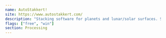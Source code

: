 ```yaml
---
name: AutoStakkert!
site: https://www.autostakkert.com/
description: "Stacking software for planets and lunar/solar surfaces. See also AstroSurface."
flags: ["free", "win"]
section: Processing
---
```

